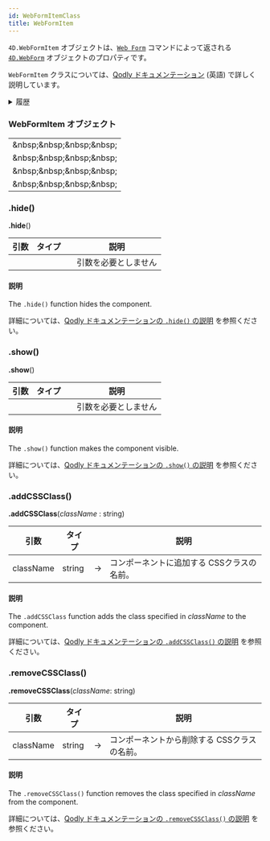 ```yaml
---
id: WebFormItemClass
title: WebFormItem
---
```


`4D.WebFormItem` オブジェクトは、[`Web Form`](WebFormClass.md#web-form) コマンドによって返される [`4D.WebForm`](WebFormItemClass.md) オブジェクトのプロパティです。

`WebFormItem` クラスについては、[Qodly ドキュメンテーション](https://developer.qodly.com/docs/language/WebFormItemClass) (英語) で詳しく説明しています。

<details><summary>履歴</summary>

| リリース  | 内容 |
| ----- | -- |
| 20 R2 | 追加 |

</details>

### WebFormItem オブジェクト

|                                                                                                                                                                                                                                                               |
| ------------------------------------------------------------------------------------------------------------------------------------------------------------------------------------------------------------------------------------------------------------- |
| [<!-- INCLUDE #WebFormItemClass.addCSSClass().Syntax -->](#addclass)&amp;nbsp;&amp;nbsp;&amp;nbsp;&amp;nbsp;<!-- INCLUDE #WebFormItemClass.addCSSClass().Summary -->          |
| [<!-- INCLUDE #WebFormItemClass.hide().Syntax -->](#hide)&amp;nbsp;&amp;nbsp;&amp;nbsp;&amp;nbsp;<!-- INCLUDE #WebFormItemClass.hide().Summary -->                            |
| [<!-- INCLUDE #WebFormItemClass.removeCSSClass().Syntax -->](#removeclass)&amp;nbsp;&amp;nbsp;&amp;nbsp;&amp;nbsp;<!-- INCLUDE #WebFormItemClass.removeCSSClass().Summary --> |
| [<!-- INCLUDE #WebFormItemClass.show().Syntax -->](#show)&amp;nbsp;&amp;nbsp;&amp;nbsp;&amp;nbsp;<!-- INCLUDE #WebFormItemClass.show().Summary -->                            |

### .hide()

<!-- REF #WebFormItemClass.hide().Syntax -->

**.hide**()<!-- END REF -->

<!-- REF #WebFormItemClass.hide().Params -->

| 引数 | タイプ |     | 説明         |
| -- | --- | :-: | ---------- |
|    |     |     | 引数を必要としません |

<!-- END REF -->

#### 説明

The `.hide()` function <!-- REF #WebFormItemClass.hide().Summary -->hides the component<!-- END REF -->.

詳細については、[Qodly ドキュメンテーションの `.hide()` の説明](https://developer.qodly.com/docs/language/WebFormItemClass#hide) を参照ください。

### .show()

<!-- REF #WebFormItemClass.show().Syntax -->

**.show**()<!-- END REF -->

<!-- REF #WebFormItemClass.show().Params -->

| 引数 | タイプ |     | 説明         |
| -- | --- | :-: | ---------- |
|    |     |     | 引数を必要としません |

<!-- END REF -->

#### 説明

The `.show()` function <!-- REF #WebFormItemClass.show().Summary -->makes the component visible<!-- END REF -->.

詳細については、[Qodly ドキュメンテーションの `.show()` の説明](https://developer.qodly.com/docs/language/WebFormItemClass#show) を参照ください。

### .addCSSClass()

<!-- REF #WebFormItemClass.addCSSClass().Syntax -->

**.addCSSClass**(_className_ : string)<!-- END REF -->

<!-- REF #WebFormItemClass.addCSSClass().Params -->

| 引数        | タイプ    |     | 説明                      |
| --------- | ------ | :-: | ----------------------- |
| className | string |  -> | コンポーネントに追加する CSSクラスの名前。 |

<!-- END REF -->

#### 説明

The `.addCSSClass` function <!-- REF #WebFormItemClass.addCSSClass().Summary -->adds the class specified in _className_ to the component<!-- END REF -->.

詳細については、[Qodly ドキュメンテーションの `.addCSSClass()` の説明](https://developer.qodly.com/docs/language/WebFormItemClass#addcssclass) を参照ください。

### .removeCSSClass()

<!-- REF #WebFormItemClass.removeCSSClass().Syntax -->

**.removeCSSClass**(_className_: string)<!-- END REF -->

<!-- REF #WebFormItemClass.removeCSSClass().Params -->

| 引数        | タイプ    |     | 説明                       |
| --------- | ------ | :-: | ------------------------ |
| className | string |  -> | コンポーネントから削除する CSSクラスの名前。 |

<!-- END REF -->

#### 説明

The `.removeCSSClass()` function <!-- REF #WebFormItemClass.removeCSSClass().Summary -->removes the class specified in _className_ from the component<!-- END REF -->.

詳細については、[Qodly ドキュメンテーションの `.removeCSSClass()` の説明](https://developer.qodly.com/docs/language/WebFormItemClass#removecssclass) を参照ください。
